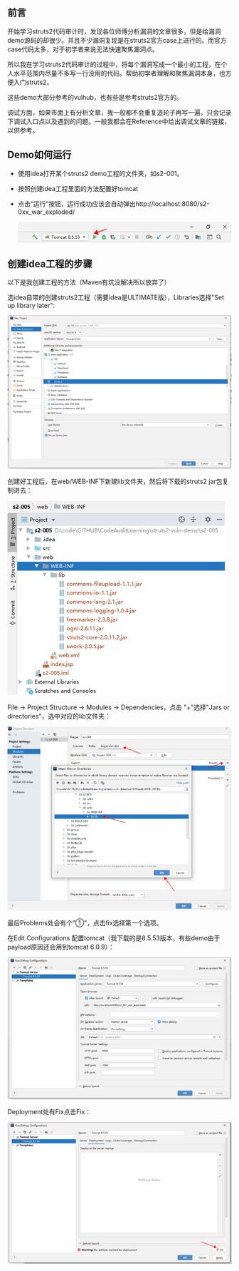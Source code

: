 ## 前言

开始学习struts2代码审计时，发现各位师傅分析漏洞的文章很多，但是给漏洞demo源码的却很少。并且不少漏洞复现是在struts2官方case上进行的。而官方case代码太多，对于初学者来说无法快速聚焦漏洞点。

所以我在学习struts2代码审计的过程中，将每个漏洞写成一个最小的工程，在个人水平范围内尽量不多写一行没用的代码。帮助初学者理解和聚焦漏洞本身，也方便入门struts2。

这些demo大部分参考的vulhub，也有些是参考struts2官方的。

调试方面，如果市面上有分析文章，我一般都不会重复造轮子再写一遍，只会记录下调试入口点以及遇到的问题。一般我都会在Reference中给出调试文章的链接，以供参考。

## Demo如何运行

- 使用idea打开某个struts2 demo工程的文件夹，如s2-001。

- 按照创建idea工程里面的方法配置好tomcat

- 点击“运行”按钮，运行成功应该会自动弹出http://localhost:8080/s2-0xx_war_exploded/

  <img src="image-20200820185227821.png" alt="image-20200820185227821" style="zoom:150%;" />

## 创建idea工程的步骤

以下是我创建工程的方法（Maven有坑没解决所以放弃了）

选idea自带的创建struts2工程（需要idea是ULTIMATE版），Libraries选择"Set up library later":

![image-20200820183817782](image-20200820183817782.png)

创建好工程后，在web/WEB-INF下新建lib文件夹，然后将下载的struts2 jar包复制进去：

![image-20200820184146914](image-20200820184146914.png)

 File -> Project Structure -> Modules -> Dependencies，点击 "+"选择"Jars or directories"，选中对应的lib文件夹：

![image-20200820184411206](image-20200820184411206.png)

最后Problems处会有个"①"，点击fix选择第一个选项。

在Edit Configurations 配置tomcat（我下载的是8.5.53版本，有些demo由于payload原因还会用到tomcat 6.0.9）：

![image-20200820185438176](image-20200820185438176.png)

Deployment处有Fix点击Fix：

![image-20200820190616097](image-20200820190616097.png)